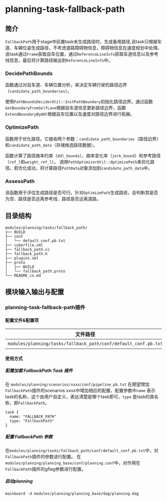 planning-task-fallback-path
==============

## 简介
`FallbackPath`用于stage中前置task未生成路径时，生成备用路径,该task只根据车道、车辆位姿生成路径，不考虑道路障碍物信息，障碍物信息在速度规划中处理。该task通过`Frame`获取自车位置，通过`ReferenceLineInfo`获取车道信息以及参考线信息，最后将计算路径输出到`ReferenceLineInfo`中。

### DecidePathBounds
函数通过对自车道、车辆位置分析，来决定车辆行驶的路径边界（`candidate_path_boundaries`）。

使用`PathBoundsDeciderUtil::InitPathBoundary`初始化路径边界。通过函数`GetBoundaryFromSelfLane`根据自车道信息更新路径边界，函数`ExtendBoundaryByADC`根据自车位置以及速度对路径边界进行拓展。

### OptimizePath
函数用于优化路径。它接收两个参数：`candidate_path_boundaries`（路径边界）和`candidate_path_data`（存储候选路径数据）。

函数计算了路径曲率约束（`ddl_bounds`）、曲率变化率（`jerk_bound`）和参考路径（`ref_l`和`weight_ref_l`）。
调用`PathOptimizerUtil::OptimizePath`来优化路径。若优化成功，将计算路径`PathData`对象添加到`candidate_path_data`中。

### AssessPath
该函数用于评估生成路径是否可行。针对`OptimizePath`生成路径，会判断其是否为空、路径是否远离参考线、路径是否远离道路。

## 目录结构 
```shell
modules/planning/tasks/fallback_path/
├── BUILD
├── conf
│   └── default_conf.pb.txt
├── cyberfile.xml
├── fallback_path.cc
├── fallback_path.h
├── plugins.xml
├── proto
│   ├── BUILD
│   └── fallback_path.proto
└── README_cn.md
```

## 模块输入输出与配置

### planning-task-fallback-path插件

#### 配置文件&配置项
| 文件路径 | 类型/结构 | <div style="width: 300pt">说明</div> |
| ---- | ---- | ---- |
| `modules/planning/tasks/fallback_path/conf/default_conf.pb.txt` | apollo::planning::FallbackPathConfig | FallbackPath 的配置文件 |

#### 使用方式
##### 配置加载 FallbackPath Task 插件
在 `modules/planning/scenarios/xxxx/conf/pipeline.pb.txt` 在期望增加`FallbackPath`插件的scenarios xxxx中增加相应的配置，配置参数中`name` 表示task的名称，这个由用户自定义，表达清楚是哪个task即可，`type` 是task的类名称，即`FallbackPath`。
```
task {
  name: "FALLBACK_PATH"
  type: "FallbackPath"
}
```
##### 配置 FallbackPath 参数
在`modules/planning/tasks/fallback_path/conf/default_conf.pb.txt`中，对`FallbackPath`插件的参数进行配置。
在`modules/planning/planning_base/conf/planning.conf`中，对作用在`FallbackPath`插件的gflag参数进行配置。
##### 启动planning
```shell
mainboard -d modules/planning/planning_base/dag/planning.dag
```